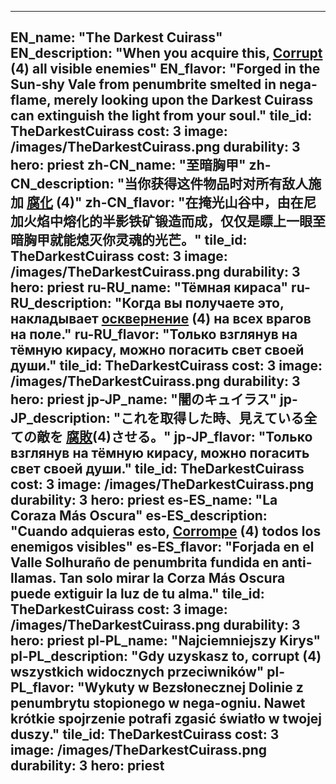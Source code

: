 ---

EN_name: "The Darkest Cuirass"
EN_description: "When you acquire this,  <u>Corrupt</u> (4) all visible enemies"
EN_flavor: "Forged in the Sun-shy Vale from penumbrite smelted in nega-flame, merely looking upon the Darkest Cuirass can extinguish the light from your soul."
tile_id: TheDarkestCuirass
cost: 3
image: /images/TheDarkestCuirass.png
durability: 3
hero: priest
zh-CN_name: "至暗胸甲"
zh-CN_description: "当你获得这件物品时对所有敌人施加 <u>腐化</u> (4)"
zh-CN_flavor: "在掩光山谷中，由在尼加火焰中熔化的半影铁矿锻造而成，仅仅是瞟上一眼至暗胸甲就能熄灭你灵魂的光芒。"
tile_id: TheDarkestCuirass
cost: 3
image: /images/TheDarkestCuirass.png
durability: 3
hero: priest
ru-RU_name: "Тёмная кираса"
ru-RU_description: "Когда вы получаете это, накладывает  <u>осквернение</u> (4) на всех врагов на поле."
ru-RU_flavor: "Только взглянув на тёмную кирасу, можно погасить свет своей души."
tile_id: TheDarkestCuirass
cost: 3
image: /images/TheDarkestCuirass.png
durability: 3
hero: priest
jp-JP_name: "闇のキュイラス"
jp-JP_description: "これを取得した時、見えている全ての敵を <u>腐敗</u>(4)させる。"
jp-JP_flavor: "Только взглянув на тёмную кирасу, можно погасить свет своей души."
tile_id: TheDarkestCuirass
cost: 3
image: /images/TheDarkestCuirass.png
durability: 3
hero: priest
es-ES_name: "La Coraza Más Oscura"
es-ES_description: "Cuando adquieras esto,  <u>Corrompe</u> (4) todos los enemigos visibles"
es-ES_flavor: "Forjada en el Valle Solhuraño de penumbrita fundida en anti-llamas. Tan solo mirar la Corza Más Oscura puede extiguir la luz de tu alma."
tile_id: TheDarkestCuirass
cost: 3
image: /images/TheDarkestCuirass.png
durability: 3
hero: priest
pl-PL_name: "Najciemniejszy Kirys"
pl-PL_description: "Gdy uzyskasz to, corrupt (4) wszystkich widocznych przeciwników"
pl-PL_flavor: "Wykuty w Bezsłonecznej Dolinie z penumbrytu stopionego w nega-ogniu. Nawet krótkie spojrzenie potrafi zgasić światło w twojej duszy."
tile_id: TheDarkestCuirass
cost: 3
image: /images/TheDarkestCuirass.png
durability: 3
hero: priest
---